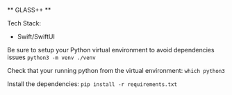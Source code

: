 ** GLASS++ **

Tech Stack:
- Swift/SwiftUI


Be sure to setup your Python virtual environment to avoid dependencies issues
```python3 -m venv ./venv```

Check that your running python from the virtual environment:
```which python3```

Install the dependencies:
```pip install -r requirements.txt```

